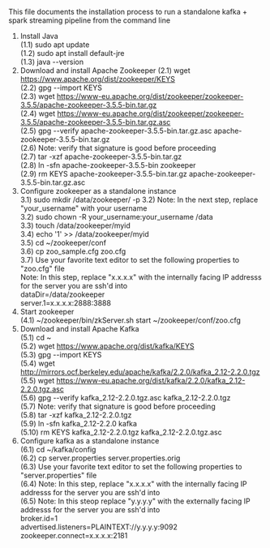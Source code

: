 This file documents the installation process to run a standalone kafka + spark streaming pipeline from the command line
1) Install Java  
(1.1) sudo apt update  
(1.2) sudo apt install default-jre  
(1.3) java --version  
2) Download and install Apache Zookeeper
(2.1) wget https://www.apache.org/dist/zookeeper/KEYS  
(2.2) gpg --import KEYS  
(2.3) wget https://www-eu.apache.org/dist/zookeeper/zookeeper-3.5.5/apache-zookeeper-3.5.5-bin.tar.gz  
(2.4) wget https://www-eu.apache.org/dist/zookeeper/zookeeper-3.5.5/apache-zookeeper-3.5.5-bin.tar.gz.asc  
(2.5) gpg --verify apache-zookeeper-3.5.5-bin.tar.gz.asc apache-zookeeper-3.5.5-bin.tar.gz  
(2.6) Note: verify that signature is good before proceeding  
(2.7) tar -xzf apache-zookeeper-3.5.5-bin.tar.gz  
(2.8) ln -sfn apache-zookeeper-3.5.5-bin zookeeper  
(2.9) rm KEYS apache-zookeeper-3.5.5-bin.tar.gz apache-zookeeper-3.5.5-bin.tar.gz.asc  
3) Configure zookeeper as a standalone instance  
3.1) sudo mkdir /data/zookeeper/ -p
3.2) Note: In the next step, replace "your_username" with your username    
3.2) sudo chown -R your_username:your_username /data  
3.3) touch /data/zookeeper/myid  
3.4) echo '1' >> /data/zookeeper/myid  
3.5) cd ~/zookeeper/conf   
3.6) cp zoo_sample.cfg zoo.cfg   
3.7) Use your favorite text editor to set the following properties to "zoo.cfg" file  
Note: In this step, replace "x.x.x.x" with the internally facing IP addresss for the server you are ssh'd into    
dataDir=/data/zookeeper  
server.1=x.x.x.x:2888:3888  
4) Start zookeeper  
(4.1) ~/zookeeper/bin/zkServer.sh start ~/zookeeper/conf/zoo.cfg
5) Download and install Apache Kafka  
(5.1) cd ~  
(5.2) wget https://www.apache.org/dist/kafka/KEYS   
(5.3) gpg --import KEYS  
(5.4) wget http://mirrors.ocf.berkeley.edu/apache/kafka/2.2.0/kafka_2.12-2.2.0.tgz  
(5.5) wget https://www-eu.apache.org/dist/kafka/2.2.0/kafka_2.12-2.2.0.tgz.asc  
(5.6) gpg --verify kafka_2.12-2.2.0.tgz.asc kafka_2.12-2.2.0.tgz  
(5.7) Note: verify that signature is good before proceeding  
(5.8) tar -xzf kafka_2.12-2.2.0.tgz  
(5.9) ln -sfn kafka_2.12-2.2.0 kafka  
(5.10) rm KEYS kafka_2.12-2.2.0.tgz kafka_2.12-2.2.0.tgz.asc  
6) Configure kafka as a standalone instance  
(6.1) cd ~/kafka/config  
(6.2) cp server.properties server.properties.orig   
(6.3) Use your favorite text editor to set the following properties to "server.properties" file  
(6.4) Note: In this step, replace "x.x.x.x" with the internally facing IP addresss for the server you are ssh'd into  
(6.5) Note: In this steop replace "y.y.y.y" with the externally facing IP addresss for the server you are ssh'd into  
broker.id=1  
advertised.listeners=PLAINTEXT://y.y.y.y:9092  
zookeeper.connect=x.x.x.x:2181  
